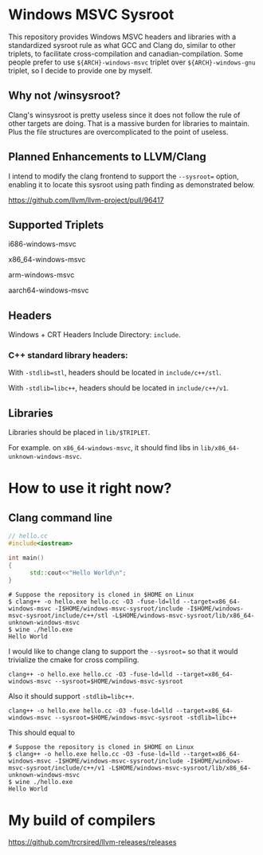# Windows MSVC Sysroot

This repository provides Windows MSVC headers and libraries with a standardized sysroot rule as what GCC and Clang do, similar to other triplets, to facilitate cross-compilation and canadian-compilation. Some people prefer to use ```${ARCH}-windows-msvc``` triplet over ```${ARCH}-windows-gnu``` triplet, so I decide to provide one by myself.

## Why not /winsysroot?
Clang's winsysroot is pretty useless since it does not follow the rule of other targets are doing. That is a massive burden for libraries to maintain. Plus the file structures are overcomplicated to the point of useless.

## Planned Enhancements to LLVM/Clang
I intend to modify the clang frontend to support the ```--sysroot=``` option, enabling it to locate this sysroot using path finding as demonstrated below.

https://github.com/llvm/llvm-project/pull/96417

## Supported Triplets
i686-windows-msvc

x86_64-windows-msvc

arm-windows-msvc

aarch64-windows-msvc

## Headers
Windows + CRT Headers Include Directory: ```include```.

### C++ standard library headers:
With ```-stdlib=stl```, headers should be located in ```include/c++/stl```.

With ```-stdlib=libc++```, headers should be located in ```include/c++/v1```.

## Libraries
Libraries should be placed in ```lib/$TRIPLET```.

For example. on ```x86_64-windows-msvc```, it should find libs in ```lib/x86_64-unknown-windows-msvc```.

# How to use it right now?

## Clang command line

```cpp
// hello.cc
#include<iostream>

int main()
{
      std::cout<<"Hello World\n";
}
```
```
# Suppose the repository is cloned in $HOME on Linux
$ clang++ -o hello.exe hello.cc -O3 -fuse-ld=lld --target=x86_64-windows-msvc -I$HOME/windows-msvc-sysroot/include -I$HOME/windows-msvc-sysroot/include/c++/stl -L$HOME/windows-msvc-sysroot/lib/x86_64-unknown-windows-msvc
$ wine ./hello.exe
Hello World
```

I would like to change clang to support the ```--sysroot=``` so that it would trivialize the cmake for cross compiling.

```
clang++ -o hello.exe hello.cc -O3 -fuse-ld=lld --target=x86_64-windows-msvc --sysroot=$HOME/windows-msvc-sysroot
```

Also it should support ```-stdlib=libc++```.

```
clang++ -o hello.exe hello.cc -O3 -fuse-ld=lld --target=x86_64-windows-msvc --sysroot=$HOME/windows-msvc-sysroot -stdlib=libc++
```

This should equal to

```
# Suppose the repository is cloned in $HOME on Linux
$ clang++ -o hello.exe hello.cc -O3 -fuse-ld=lld --target=x86_64-windows-msvc -I$HOME/windows-msvc-sysroot/include -I$HOME/windows-msvc-sysroot/include/c++/v1 -L$HOME/windows-msvc-sysroot/lib/x86_64-unknown-windows-msvc
$ wine ./hello.exe
Hello World
```
# My build of compilers

https://github.com/trcrsired/llvm-releases/releases
